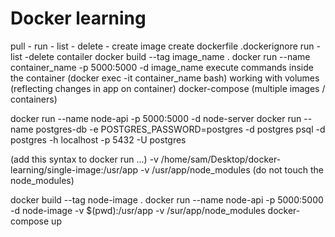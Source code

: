 # Docker learning

pull - run - list - delete - create image
create dockerfile
.dockerignore
run - list -delete contailer
docker build --tag image_name .
docker run --name container_name -p 5000:5000 -d image_name
execute commands inside the container (docker exec -it container_name bash)
working with volumes (reflecting changes in app on container)
docker-compose (multiple images / containers)

docker run --name node-api -p 5000:5000 -d node-server
docker run --name postgres-db -e POSTGRES_PASSWORD=postgres -d postgres
psql -d postgres -h localhost -p 5432 -U postgres

(add this syntax to docker run ...)
-v /home/sam/Desktop/docker-learning/single-image:/usr/app
-v /usr/app/node_modules (do not touch the node_modules)

docker build --tag node-image .
docker run --name node-api -p 5000:5000 -d node-image -v $(pwd):/usr/app -v /sur/app/node_modules
docker-compose up
